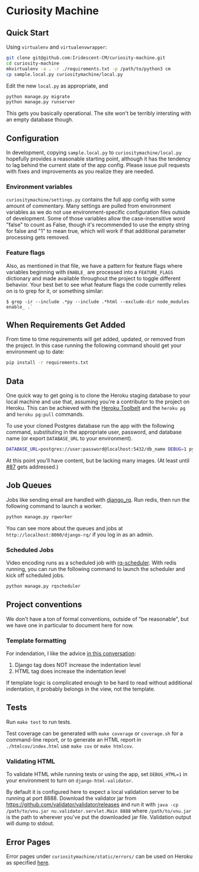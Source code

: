 # Curiosity Machine

## Quick Start

Using `virtualenv` and `virtualenvwrapper`:

```sh
git clone git@github.com:Iridescent-CM/curiosity-machine.git
cd curiosity-machine
mkvirtualenv -a . -r ./requirements.txt -p /path/to/python3 cm
cp sample.local.py curiositymachine/local.py
```

Edit the new `local.py` as appropriate, and

```sh
python manage.py migrate
python manage.py runserver
```

This gets you basically operational. The site won't be terribly intersting with an empty database though.

## Configuration

In development, copying `sample.local.py` to `curiositymachine/local.py` hopefully provides a reasonable starting point,
although it has the tendency to lag behind the current state of the app config. Please issue pull requests with fixes
and improvements as you realize they are needed.

### Environment variables

`curiositymachine/settings.py` contains the full app config with some amount of commentary. Many settings are
pulled from environment variables as we do not use environment-specific configuration files outside of development.
Some of those variables allow the case-insensitive word "false" to count as False, though it's recommended to use
the empty string for false and "1" to mean true, which will work if that additional parameter processing gets removed.

### Feature flags

Also, as mentioned in that file, we have a pattern for feature flags where variables beginning with `ENABLE_`
are processed into a `FEATURE_FLAGS` dictionary and made available throughout the project to toggle different
behavior. Your best bet to see what feature flags the code currently relies on is to grep for it, or something similar:

```console
$ grep -ir --include .*py --include .*html --exclude-dir node_modules enable_ .`
```

## When Requirements Get Added

From time to time requirements will get added, updated, or removed from the project. In this case running
the following command should get your environment up to date:

```sh
pip install -r requirements.txt
```

## Data

One quick way to get going is to clone the Heroku staging database to your local machine and use that, assuming you're
a contributor to the project on Heroku. This can be achieved with the [Heroku Toolbelt](https://toolbelt.heroku.com/) and
the `heroku pg` and `heroku pg:pull` commands.

To use your cloned Postgres database run the app with the following command, substituting in the appropriate user, password, and
database name (or export `DATABASE_URL` to your environment).

```sh
DATABASE_URL=postgres://user:password@localhost:5432/db_name DEBUG=1 python manage.py runserver
```

At this point you'll have content, but be lacking many images. (At least
until [#87](https://github.com/Iridescent-CM/curiosity-machine/issues/87) gets addressed.)

## Job Queues

Jobs like sending email are handled with [django_rq].
Run redis, then run the following command to launch a worker.

```sh
python manage.py rqworker
```

You can see more about the queues and jobs at `http://localhost:8000/django-rq/` if you log in as an admin.

[django_rq]: http://python-rq.org/patterns/django/

### Scheduled Jobs

Video encoding runs as a scheduled job with [rq-scheduler]. With redis running, you can run the following
command to launch the scheduler and kick off scheduled jobs.

```sh
python manage.py rqscheduler
```

[rq-scheduler]: https://github.com/ui/rq-scheduler

## Project conventions

We don't have a ton of formal conventions, outside of "be reasonable", but we have one in particular to document here for now.

### Template formatting

For indendation, I like the advice [in this conversation](http://stackoverflow.com/questions/18456549/django-template-indentation-guideline#answer-31034928):

1. Django tag does NOT increase the indentation level
2. HTML tag does increase the indentation level

If template logic is complicated enough to be hard to read without additional indentation, it probably belongs in the view, not the template.

## Tests

Run `make test` to run tests.

Test coverage can be generated with `make coverage` or `coverage.sh` for a command-line report,
or to generate an HTML report in `./htmlcov/index.html` use `make cov` or `make htmlcov`.

### Validating HTML

To validate HTML while running tests or using the app, set ```DEBUG_HTML=1``` in your environment to turn on `django-html-validator`.

By default it is configured here to expect a local validation server to be running at port 8888. Download the validator jar 
from https://github.com/validator/validator/releases and run it with `java -cp /path/to/vnu.jar nu.validator.servlet.Main 8888` where `/path/to/vnu.jar` is the path to wherever you've put the downloaded jar file. Validation
output will dump to stdout. 

## Error Pages

Error pages under `curiositymachine/static/errors/` can be used on Heroku as specified [here](https://devcenter.heroku.com/articles/error-pages).

